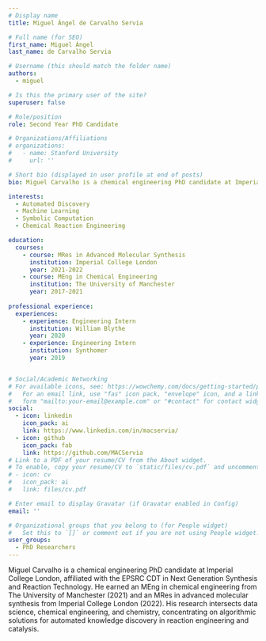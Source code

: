```yaml
---
# Display name
title: Miguel Ángel de Carvalho Servia

# Full name (for SEO)
first_name: Miguel Ángel
last_name: de Carvalho Servia

# Username (this should match the folder name)
authors:
  - miguel

# Is this the primary user of the site?
superuser: false

# Role/position
role: Second Year PhD Candidate

# Organizations/Affiliations
# organizations:
#   - name: Stanford University
#     url: ''

# Short bio (displayed in user profile at end of posts)
bio: Miguel Carvalho is a chemical engineering PhD candidate at Imperial College London, affiliated with the EPSRC CDT in Next Generation Synthesis and Reaction Technology. He earned an MEng in chemical engineering from The University of Manchester (2021) and an MRes in advanced molecular synthesis from Imperial College London (2022). His research intersects data science, chemical engineering, and chemistry, concentrating on algorithmic solutions for automated knowledge discovery in reaction engineering and catalysis.

interests:
  - Automated Discovery
  - Machine Learning
  - Symbolic Computation
  - Chemical Reaction Engineering

education:
  courses:
    - course: MRes in Advanced Molecular Synthesis
      institution: Imperial College London
      year: 2021-2022
    - course: MEng in Chemical Engineering
      institution: The University of Manchester 
      year: 2017-2021
   
professional experience:
  experiences:
    - experience: Engineering Intern
      institution: William Blythe
      year: 2020
    - experience: Engineering Intern
      institution: Synthomer
      year: 2019


# Social/Academic Networking
# For available icons, see: https://wowchemy.com/docs/getting-started/page-builder/#icons
#   For an email link, use "fas" icon pack, "envelope" icon, and a link in the
#   form "mailto:your-email@example.com" or "#contact" for contact widget.
social:
  - icon: linkedin
    icon_pack: ai
    link: https://www.linkedin.com/in/macservia/
  - icon: github
    icon_pack: fab
    link: https://github.com/MACServia
# Link to a PDF of your resume/CV from the About widget.
# To enable, copy your resume/CV to `static/files/cv.pdf` and uncomment the lines below.
# - icon: cv
#   icon_pack: ai
#   link: files/cv.pdf

# Enter email to display Gravatar (if Gravatar enabled in Config)
email: ''

# Organizational groups that you belong to (for People widget)
#   Set this to `[]` or comment out if you are not using People widget.
user_groups:
  - PhD Researchers
---
```


Miguel Carvalho is a chemical engineering PhD candidate at Imperial College London, affiliated with the EPSRC CDT in Next Generation Synthesis and Reaction Technology. He earned an MEng in chemical engineering from The University of Manchester (2021) and an MRes in advanced molecular synthesis from Imperial College London (2022). His research intersects data science, chemical engineering, and chemistry, concentrating on algorithmic solutions for automated knowledge discovery in reaction engineering and catalysis.
